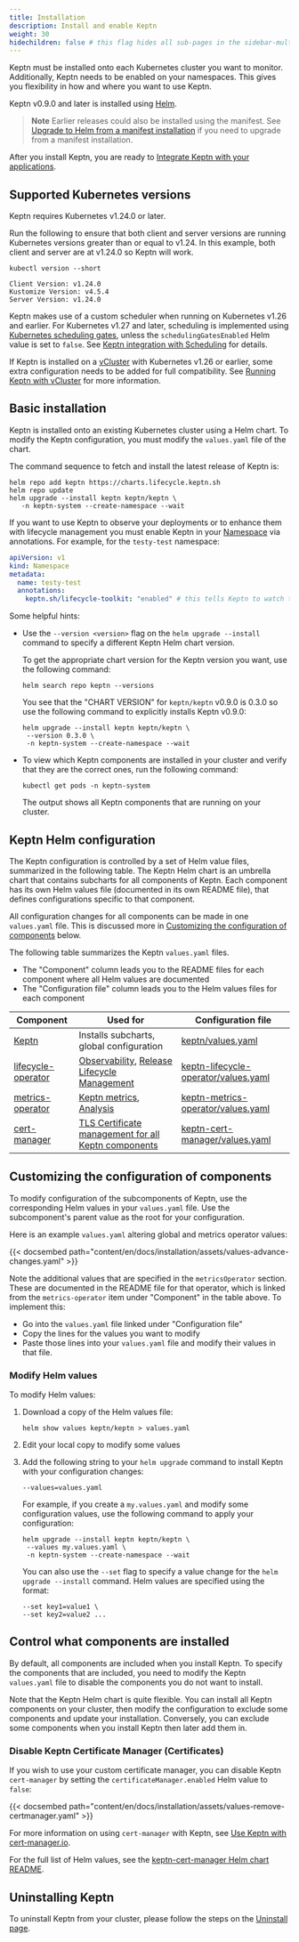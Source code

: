 ```yaml
---
title: Installation
description: Install and enable Keptn
weight: 30
hidechildren: false # this flag hides all sub-pages in the sidebar-multicard.html
---
```


Keptn must be installed onto each Kubernetes cluster you want to monitor.
Additionally, Keptn needs to be enabled on your namespaces.
This gives you flexibility in how and where you want to use Keptn.

Keptn v0.9.0 and later is installed using [Helm](https://helm.sh/).

> **Note** Earlier releases could also be installed using the manifest.
> See
[Upgrade to Helm from a manifest installation](upgrade.md/#upgrade-to-helm-from-a-manifest-installation)
> if you need to upgrade from a manifest installation.

After you install Keptn, you are ready to
[Integrate Keptn with your applications](../guides/integrate.md).

## Supported Kubernetes versions

Keptn requires Kubernetes v1.24.0 or later.

Run the following to ensure that both client and server versions
are running Kubernetes versions greater than or equal to v1.24.
In this example, both client and server are at v1.24.0
so Keptn will work.

```shell
kubectl version --short
```

```shell
Client Version: v1.24.0
Kustomize Version: v4.5.4
Server Version: v1.24.0
```

Keptn makes use of a custom scheduler
when running on Kubernetes v1.26 and earlier.
For Kubernetes v1.27 and later, scheduling is
implemented using
[Kubernetes scheduling gates](https://kubernetes.io/docs/concepts/scheduling-eviction/pod-scheduling-readiness/),
unless the `schedulingGatesEnabled` Helm value is set to `false`.
See
[Keptn integration with Scheduling](../components/scheduling/_index.md)
for details.

If Keptn is installed on a [vCluster](https://www.vcluster.com/) with
Kubernetes v1.26 or earlier, some extra configuration
needs to be added for full compatibility.
See
[Running Keptn with vCluster](./configuration/vcluster.md)
for more information.

## Basic installation

Keptn is installed onto an existing Kubernetes cluster
using a Helm chart.
To modify the Keptn configuration,
you must modify the `values.yaml` file of the chart.

The command sequence to fetch and install the latest release of Keptn is:

```shell
helm repo add keptn https://charts.lifecycle.keptn.sh
helm repo update
helm upgrade --install keptn keptn/keptn \
   -n keptn-system --create-namespace --wait
```

If you want to use Keptn to observe your deployments
or to enhance them with lifecycle management
you must enable Keptn in your
[Namespace](https://kubernetes.io/docs/concepts/overview/working-with-objects/namespaces/)
via annotations.
For example, for the `testy-test` namespace:

```yaml
apiVersion: v1
kind: Namespace
metadata:
  name: testy-test
  annotations:
    keptn.sh/lifecycle-toolkit: "enabled" # this tells Keptn to watch the namespace
```

Some helpful hints:

* Use the `--version <version>` flag on the
  `helm upgrade --install` command to specify a different Keptn Helm chart version.

  To get the appropriate chart version for the Keptn version you want,
  use the following command:

  ```shell
  helm search repo keptn --versions
  ```

  You see that the "CHART VERSION" for `keptn/keptn` v0.9.0 is 0.3.0
  so use the following command to explicitly installs Keptn v0.9.0:

  ```shell
  helm upgrade --install keptn keptn/keptn \
   --version 0.3.0 \
   -n keptn-system --create-namespace --wait
  ```

* To view which Keptn components are installed in your cluster
  and verify that they are the correct ones,
  run the following command:

  ```shell
  kubectl get pods -n keptn-system
  ```

  The output shows all Keptn components that are running on your cluster.

## Keptn Helm configuration

The Keptn configuration is controlled by a set of Helm value files,
summarized in the following table.
The Keptn Helm chart is an umbrella chart
that contains subcharts for all components of Keptn.
Each component has its own Helm values file
(documented in its own README file),
that defines configurations specific to that component.

All configuration changes for all components
can be made in one `values.yaml` file.
This is discussed more in
[Customizing the configuration of components](#customizing-the-configuration-of-components)
below.

The following table summarizes the Keptn `values.yaml` files.

* The "Component" column leads you to the
  README files for each component where
  all Helm values are documented
* The "Configuration file" column leads you to
  the Helm values files for each component

| Component                                                                                                                  | Used for                                                                                                                    | Configuration file |
|----------------------------------------------------------------------------------------------------------------------------|-----------------------------------------------------------------------------------------------------------------------------| --------------------|
| [Keptn](https://github.com/keptn/lifecycle-toolkit-charts/blob/main/charts/keptn/README.md)                           | Installs subcharts, global configuration                                                                                    | [keptn/values.yaml](https://github.com/keptn/lifecycle-toolkit-charts/blob/main/charts/keptn/values.yaml) |
| [lifecycle-operator](https://github.com/keptn/lifecycle-toolkit-charts/blob/main/charts/keptn-lifecycle-operator/README.md) | [Observability](../guides/otel.md), [Release Lifecycle Management](../core-concepts/_index.md#release-lifecycle-management) | [keptn-lifecycle-operator/values.yaml](https://github.com/keptn/lifecycle-toolkit-charts/blob/main/charts/keptn-lifecycle-operator/values.yaml) |
| [metrics-operator](https://github.com/keptn/lifecycle-toolkit-charts/blob/main/charts/keptn-metrics-operator/README.md)    | [Keptn metrics](../guides/evaluatemetrics.md), [Analysis](../guides/slo.md)                                                 | [keptn-metrics-operator/values.yaml](https://github.com/keptn/lifecycle-toolkit-charts/blob/main/charts/keptn-metrics-operator/values.yaml) |
| [cert-manager](https://github.com/keptn/lifecycle-toolkit-charts/blob/main/charts/keptn-cert-manager/README.md)            | [TLS Certificate management for all Keptn components](../components/certificate-operator/_index.md)                         | [keptn-cert-manager/values.yaml](https://github.com/keptn/lifecycle-toolkit-charts/blob/main/charts/keptn-cert-manager/values.yaml) |

## Customizing the configuration of components

To modify configuration of the subcomponents of Keptn,
use the corresponding Helm values in your `values.yaml` file.
Use the subcomponent's parent value as the root for your configuration.

Here is an example `values.yaml` altering global and metrics operator values:

{{< docsembed path="content/en/docs/installation/assets/values-advance-changes.yaml" >}}

Note the additional values that are specified
in the `metricsOperator` section.
These are documented in the README file for that operator,
which is linked from the `metrics-operator` item under "Component"
in the table above.
To implement this:

* Go into the `values.yaml` file linked under "Configuration file"
* Copy the lines for the values you want to modify
* Paste those lines into your `values.yaml` file
  and modify their values in that file.

### Modify Helm values

To modify Helm values:

1. Download a copy of the Helm values file:

   ```shell
   helm show values keptn/keptn > values.yaml
   ```

1. Edit your local copy to modify some values

1. Add the following string
   to your `helm upgrade` command to install Keptn
   with your configuration changes:

   ```shell
   --values=values.yaml
   ```

   For example, if you create a `my.values.yaml`
   and modify some configuration values,
   use the following command to apply your configuration:

   ```shell
   helm upgrade --install keptn keptn/keptn \
    --values my.values.yaml \
    -n keptn-system --create-namespace --wait
   ```

   You can also use the `--set` flag
   to specify a value change for the `helm upgrade --install` command.
   Helm values are specified using the format:

   ```shell
   --set key1=value1 \
   --set key2=value2 ...
   ```

## Control what components are installed

By default, all components are included when you install Keptn.
To specify the components that are included,
you need to modify the Keptn `values.yaml` file
to disable the components you do not want to install.

Note that the Keptn Helm chart is quite flexible.
You can install all Keptn components on your cluster,
then modify the configuration to exclude some components
and update your installation.
Conversely, you can exclude some components when you install Keptn
then later add them in.

### Disable Keptn Certificate Manager (Certificates)

If you wish to use your custom certificate manager,
you can disable Keptn `cert-manager` by setting the
`certificateManager.enabled` Helm value to `false`:

{{< docsembed path="content/en/docs/installation/assets/values-remove-certmanager.yaml" >}}

For more information on using `cert-manager` with Keptn, see
[Use Keptn with cert-manager.io](../components/certificate-operator/_index.md).

For the full list of Helm values, see the
[keptn-cert-manager Helm chart README](https://github.com/keptn/lifecycle-toolkit-charts/blob/main/charts/keptn-cert-manager/README.md).

## Uninstalling Keptn

To uninstall Keptn from your cluster, please follow the steps
on the [Uninstall page](./uninstall.md).
